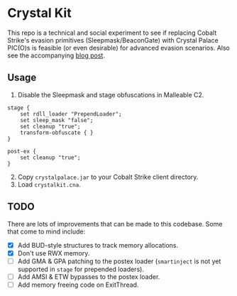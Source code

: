 # Crystal Kit

This repo is a technical and social experiment to see if replacing Cobalt Strike's evasion primitives (Sleepmask/BeaconGate) with Crystal Palace PIC(O)s is feasible (or even desirable) for advanced evasion scenarios.  Also see the accompanying [blog post](https://rastamouse.me/crystal-kit/).

## Usage

1. Disable the Sleepmask and stage obfuscations in Malleable C2.

```text
stage {
    set rdll_loader "PrependLoader";
    set sleep_mask "false";
    set cleanup "true";
    transform-obfuscate { }
}

post-ex {
    set cleanup "true";
}
```

2. Copy `crystalpalace.jar` to your Cobalt Strike client directory.
3. Load `crystalkit.cna`.  

## TODO

There are lots of improvements that can be made to this codebase.  Some that come to mind include:

- [x] Add BUD-style structures to track memory allocations.
- [x] Don't use RWX memory.
- [ ] Add GMA & GPA patching to the postex loader (`smartinject` is not yet supported in `stage` for prepended loaders).
- [ ] Add AMSI & ETW bypasses to the postex loader.
- [ ] Add memory freeing code on ExitThread.
